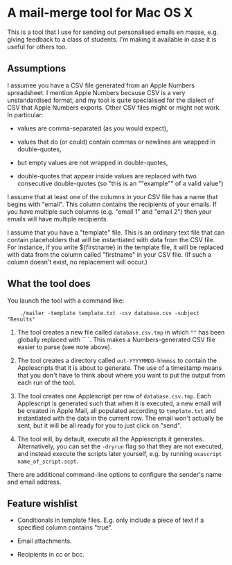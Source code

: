 # A mail-merge tool for Mac OS X

This is a tool that I use for sending out personalised emails en masse, e.g. giving feedback to a class of students. I'm making it available in case it is useful for others too.

## Assumptions

I assumee you have a CSV file generated from an Apple Numbers spreadsheet. I mention Apple Numbers because CSV is a very unstandardised format, and my tool is quite specialised for the dialect of CSV that Apple Numbers exports. Other CSV files might or might not work. In particular:

- values are comma-separated (as you would expect),
	
- values that do (or could) contain commas or newlines are wrapped in double-quotes,
	
- but empty values are not wrapped in double-quotes,
	
- double-quotes that appear inside values are replaced with two consecutive double-quotes (so "this is an ""example"" of a valid value")
	
I assume that at least one of the columns in your CSV file has a name that begins with "email". This column contains the recipients of your emails. If you have multiple such columns (e.g. "email 1" and "email 2") then your emails will have multiple recipients.

I assume that you have a "template" file. This is an ordinary text file that can contain placeholders that will be instantiated with data from the CSV file. For instance, if you write ${firstname} in the template file, it will be replaced with data from the column called "firstname" in your CSV file. (If such a column doesn't exist, no replacement will occur.)

## What the tool does

You launch the tool with a command like:

        ./mailer -template template.txt -csv database.csv -subject "Results"
		
1. The tool creates a new file called `database.csv.tmp` in which `""` has been globally replaced with `` `. This makes a Numbers-generated CSV file easier to parse (see note above).
 
2. The tool creates a directory called `out-YYYYMMDD-hhmmss` to contain the Applescripts that it is about to generate. The use of a timestamp means that you don't have to think about where you want to put the output from each run of the tool.
 
3. The tool creates one Applescript per row of `database.csv.tmp`. Each Applescript is generated such that when it is executed, a new email will be created in Apple Mail, all populated according to `template.txt` and instantiated with the data in the current row. The email won't actually be sent, but it will be all ready for you to just click on "send".
 
4. The tool will, by default, execute all the Applescripts it generates. Alternatively, you can set the `-dryrun` flag so that they are not executed, and instead execute the scripts later yourself, e.g. by running `osascript name_of_script.scpt`.
 
There are additional command-line options to configure the sender's name and email address.

## Feature wishlist

- Conditionals in template files. E.g. only include a piece of text if a specified column contains "true".

- Email attachments.

- Recipients in cc or bcc.
